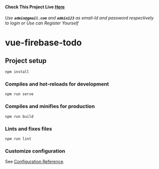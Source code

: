 #### Check This Project Live [Here](https://vue-firebase-todo-c55d4.web.app/login?redirect=%2F)

###### Use **`admin@gmail.com`** and **`admin123`** as email-Id and password respectively to login or Use can Register Yourself

# vue-firebase-todo

## Project setup
```
npm install
```

### Compiles and hot-reloads for development
```
npm run serve
```

### Compiles and minifies for production
```
npm run build
```

### Lints and fixes files
```
npm run lint
```

### Customize configuration
See [Configuration Reference](https://cli.vuejs.org/config/).
